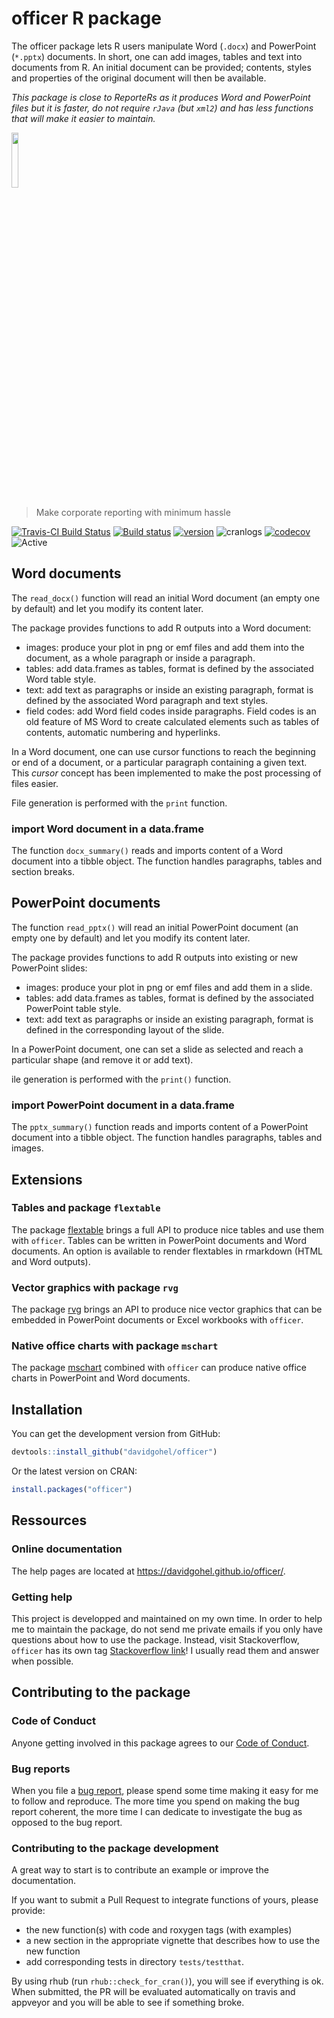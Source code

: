 officer R package
================

<!-- README.md is generated from README.Rmd. Please edit that file -->

The officer package lets R users manipulate Word (`.docx`) and
PowerPoint (`*.pptx`) documents. In short, one can add images, tables
and text into documents from R. An initial document can be provided;
contents, styles and properties of the original document will then be
available.

*This package is close to ReporteRs as it produces Word and PowerPoint
files but it is faster, do not require `rJava` (but `xml2`) and has less
functions that will make it easier to maintain.*

<img src="http://www.ardata.fr/images/officerlogo.svg" width = "15%"/>

> Make corporate reporting with minimum hassle

[![Travis-CI Build
Status](https://travis-ci.org/davidgohel/officer.svg?branch=master)](https://travis-ci.org/davidgohel/officer)
[![Build
status](https://ci.appveyor.com/api/projects/status/github/davidgohel/officer?branch=master)](https://ci.appveyor.com/project/davidgohel/officer/branch/master)
[![version](http://www.r-pkg.org/badges/version/officer)](https://CRAN.R-project.org/package=officer)
![cranlogs](http://cranlogs.r-pkg.org./badges/officer)
[![codecov](https://codecov.io/gh/davidgohel/officer/branch/master/graph/badge.svg)](https://codecov.io/gh/davidgohel/officer)
![Active](http://www.repostatus.org/badges/latest/active.svg)

## Word documents

The `read_docx()` function will read an initial Word document (an empty
one by default) and let you modify its content later.

The package provides functions to add R outputs into a Word document:

  - images: produce your plot in png or emf files and add them into the
    document, as a whole paragraph or inside a paragraph.
  - tables: add data.frames as tables, format is defined by the
    associated Word table style.
  - text: add text as paragraphs or inside an existing paragraph, format
    is defined by the associated Word paragraph and text styles.
  - field codes: add Word field codes inside paragraphs. Field codes is
    an old feature of MS Word to create calculated elements such as
    tables of contents, automatic numbering and hyperlinks.

In a Word document, one can use cursor functions to reach the beginning
or end of a document, or a particular paragraph containing a given text.
This *cursor* concept has been implemented to make the post processing
of files easier.

File generation is performed with the `print` function.

### import Word document in a data.frame

The function `docx_summary()` reads and imports content of a Word
document into a tibble object. The function handles paragraphs, tables
and section breaks.

## PowerPoint documents

The function `read_pptx()` will read an initial PowerPoint document (an
empty one by default) and let you modify its content later.

The package provides functions to add R outputs into existing or new
PowerPoint slides:

  - images: produce your plot in png or emf files and add them in a
    slide.
  - tables: add data.frames as tables, format is defined by the
    associated PowerPoint table style.
  - text: add text as paragraphs or inside an existing paragraph, format
    is defined in the corresponding layout of the slide.

In a PowerPoint document, one can set a slide as selected and reach a
particular shape (and remove it or add text).

ile generation is performed with the `print()` function.

### import PowerPoint document in a data.frame

The `pptx_summary()` function reads and imports content of a PowerPoint
document into a tibble object. The function handles paragraphs, tables
and images.

## Extensions

### Tables and package `flextable`

The package [flextable](https://github.com/davidgohel/flextable) brings
a full API to produce nice tables and use them with `officer`. Tables
can be written in PowerPoint documents and Word documents. An option is
available to render flextables in rmarkdown (HTML and Word outputs).

### Vector graphics with package `rvg`

The package [rvg](https://github.com/davidgohel/rvg) brings an API to
produce nice vector graphics that can be embedded in PowerPoint
documents or Excel workbooks with `officer`.

### Native office charts with package `mschart`

The package [mschart](https://github.com/ardata-fr/mschart) combined
with `officer` can produce native office charts in PowerPoint and Word
documents.

## Installation

You can get the development version from GitHub:

``` r
devtools::install_github("davidgohel/officer")
```

Or the latest version on CRAN:

``` r
install.packages("officer")
```

## Ressources

### Online documentation

The help pages are located at <https://davidgohel.github.io/officer/>.

### Getting help

This project is developped and maintained on my own time. In order to
help me to maintain the package, do not send me private emails if you
only have questions about how to use the package. Instead, visit
Stackoverflow, `officer` has its own tag [Stackoverflow
link](http://stackoverflow.com/questions/tagged/officer)\! I usually
read them and answer when possible.

## Contributing to the package

### Code of Conduct

Anyone getting involved in this package agrees to our [Code of
Conduct](https://github.com/davidgohel/officer/blob/master/CONDUCT.md).

### Bug reports

When you file a [bug
report](https://github.com/davidgohel/officer/issues), please spend some
time making it easy for me to follow and reproduce. The more time you
spend on making the bug report coherent, the more time I can dedicate to
investigate the bug as opposed to the bug report.

### Contributing to the package development

A great way to start is to contribute an example or improve the
documentation.

If you want to submit a Pull Request to integrate functions of yours,
please provide:

  - the new function(s) with code and roxygen tags (with examples)
  - a new section in the appropriate vignette that describes how to use
    the new function
  - add corresponding tests in directory `tests/testthat`.

By using rhub (run `rhub::check_for_cran()`), you will see if everything
is ok. When submitted, the PR will be evaluated automatically on travis
and appveyor and you will be able to see if something broke.
